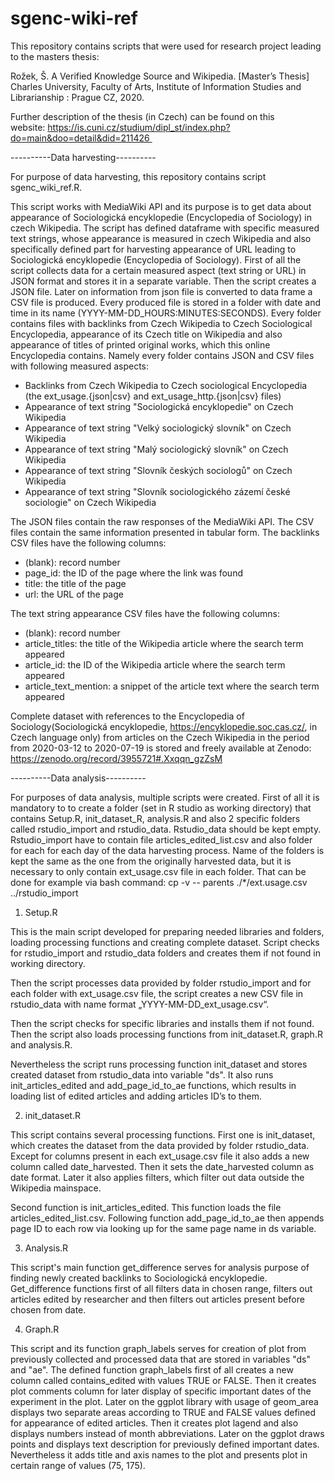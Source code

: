 # sgenc-wiki-ref
This repository contains scripts that were used for research project leading to the masters thesis:

Rožek, Š. A Verified Knowledge Source and Wikipedia. [Master’s Thesis] Charles University, Faculty of Arts, Institute of Information Studies and Librarianship : Prague CZ, 2020.

Further description of the thesis (in Czech) can be found on this website: https://is.cuni.cz/studium/dipl_st/index.php?do=main&doo=detail&did=211426 

----------Data harvesting----------

For purpose of data harvesting, this repository contains script sgenc_wiki_ref.R. 

This script works with MediaWiki API and its purpose is to get data about appearance of Sociologická encyklopedie (Encyclopedia of Sociology) in czech Wikipedia. The script has defined dataframe with specific measured text strings, whose appearance is measured in czech Wikipedia and also specifically defined part for harvesting appearance of URL leading to Sociologická encyklopedie (Encyclopedia of Sociology). First of all the script collects data for a certain measured aspect (text string or URL) in JSON format and stores it in a separate variable. Then the script creates a JSON file. Later on information from json file is converted to data frame a CSV file is produced. Every produced file is stored in a folder with date and time in its name (YYYY-MM-DD_HOURS:MINUTES:SECONDS). Every folder contains files with backlinks from Czech Wikipedia to Czech Sociological Encyclopedia, appearance of its Czech title on Wikipedia and also appearance of titles of printed original works, which this online Encyclopedia contains. Namely every folder contains JSON and CSV files with following measured aspects:
* Backlinks from Czech Wikipedia to Czech sociological Encyclopedia (the ext_usage.{json|csv} and ext_usage_http.{json|csv} files) 
* Appearance of text string "Sociologická encyklopedie" on Czech Wikipedia
* Appearance of text string "Velký sociologický slovník" on Czech Wikipedia
* Appearance of text string "Malý sociologický slovník" on Czech Wikipedia
* Appearance of text string "Slovník českých sociologů" on Czech Wikipedia
* Appearance of text string "Slovník sociologického zázemí české sociologie" on Czech Wikipedia

The JSON files contain the raw responses of the MediaWiki API. The CSV files contain the same information presented in tabular form.
The backlinks CSV files have the following columns:
* (blank): record number
* page_id: the ID of the page where the link was found 
* title: the title of the page
* url: the URL of the page

The text string appearance CSV files have the following columns:
* (blank): record number
* article_titles: the title of the Wikipedia article where the search term appeared
* article_id: the ID of the Wikipedia article where the search term appeared
* article_text_mention: a snippet of the article text where the search term appeared

Complete dataset with references to the Encyclopedia of Sociology(Sociologická encyklopedie, https://encyklopedie.soc.cas.cz/, in Czech language only) from articles on the Czech Wikipedia in the period from 2020-03-12 to 2020-07-19 is stored and freely available at Zenodo: https://zenodo.org/record/3955721#.Xxqqn_gzZsM

----------Data analysis----------

For purposes of data analysis, multiple scripts were created. First of all it is mandatory to to create a folder (set in R studio as working directory) that contains Setup.R, init_dataset_R, analysis.R and also 2 specific folders called rstudio_import and rstudio_data. Rstudio_data should be kept empty. Rstudio_import have to contain file articles_edited_list.csv and also folder for each for each day of the data harvesting process. Name of the folders is kept the same as the one from the originally harvested data, but it is necessary to only contain ext_usage.csv file in each folder. That can be done for example via bash command: cp -v  -- parents  ./*/ext.usage.csv ../rstudio_import

1. Setup.R

This is the main script developed for preparing needed libraries and folders, loading processing functions and creating complete dataset. Script checks for rstudio_import and rstudio_data folders and creates them if not found in working directory.

Then the script processes data provided by folder rstudio_import and for each folder with ext_usage.csv file, the script creates a new CSV file  in rstudio_data with name format „YYYY-MM-DD_ext_usage.csv“. 

Then the script checks for specific libraries and installs them if not found. Then the script also loads processing functions from init_dataset.R, graph.R and analysis.R.

Nevertheless the script runs processing function init_dataset and stores created dataset from rstudio_data into variable "ds". It also runs init_articles_edited and add_page_id_to_ae functions, which results in loading list of edited articles and adding articles ID’s to them.


2. init_dataset.R

This script contains several processing functions. First one is init_dataset, which creates the dataset from the data provided by folder rstudio_data. Except for columns present in each ext_usage.csv file it also adds a new column called date_harvested. Then it sets the date_harvested column as date format. Later it also applies filters, which filter out data outside the Wikipedia mainspace.

Second function is init_articles_edited. This function loads the file  articles_edited_list.csv. Following function add_page_id_to_ae then appends page ID to each row via looking up for the same page name in ds variable.

3. Analysis.R

This script's main function get_difference serves for analysis purpose of finding newly created backlinks to Sociologická encyklopedie. Get_difference functions first of all filters data in chosen range, filters out articles edited by researcher and then filters out articles present before chosen from date.

4. Graph.R

This script and its function graph_labels serves for creation of plot from previously collected and processed data that are stored in variables "ds" and "ae". The defined function graph_labels first of all creates a new column called contains_edited with values TRUE or FALSE. Then it creates plot comments column for later display of specific important dates of the experiment in the plot. Later on the ggplot library with usage of geom_area displays two separate areas according to TRUE and FALSE values defined for appearance of edited articles. Then it creates plot lagend and also displays numbers instead of month abbreviations. Later on the ggplot draws points and displays text description for previously defined important dates. Nevertheless it adds title and axis names to the plot and  presents plot in certain range of values (75, 175).
